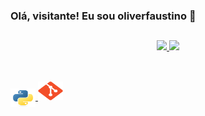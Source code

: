 ### Olá, visitante! Eu sou oliverfaustino 👋

##

<div align="center">
  <a href="https://github.com/oliverfaustino">
  <img height="180em" src="https://github-readme-stats.vercel.app/api?username=oliverfaustino&show_icons=true&theme=highcontrast&include_all_commits=true&count_private=true"/>
  <img height="180em" src="https://github-readme-stats.vercel.app/api/top-langs/?username=oliverfaustino&layout=compact&langs_count=7&theme=highcontrast"/>
</div>

##
  
<div>
<div style="display: inline_block"><br>
  <img align="center" alt="Python" height="30" width="40" src="https://raw.githubusercontent.com/devicons/devicon/master/icons/python/python-original.svg">
  <img aling="center" alt="Git" height="30" width="40" src="https://github.com/devicons/devicon/blob/master/icons/git/git-original.svg">
</div>
  
<div>
  
</div>
